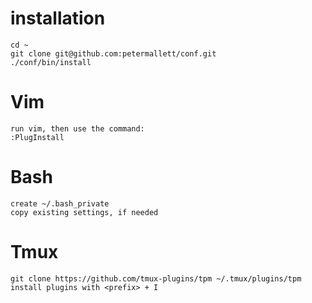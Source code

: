 # installation

    cd ~
    git clone git@github.com:petermallett/conf.git
    ./conf/bin/install    

# Vim

    run vim, then use the command:
    :PlugInstall

# Bash

    create ~/.bash_private
    copy existing settings, if needed

# Tmux

    git clone https://github.com/tmux-plugins/tpm ~/.tmux/plugins/tpm
    install plugins with <prefix> + I

